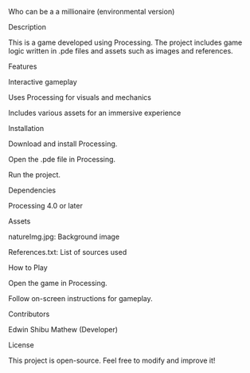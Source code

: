 Who can be a a millionaire (environmental version)

Description

This is a game developed using Processing. The project includes game logic written in .pde files and assets such as images and references.

Features

Interactive gameplay

Uses Processing for visuals and mechanics

Includes various assets for an immersive experience

Installation

Download and install Processing.

Open the .pde file in Processing.

Run the project.

Dependencies

Processing 4.0 or later

Assets

natureImg.jpg: Background image

References.txt: List of sources used

How to Play

Open the game in Processing.

Follow on-screen instructions for gameplay.

Contributors

Edwin Shibu Mathew (Developer)

License

This project is open-source. Feel free to modify and improve it!

